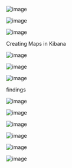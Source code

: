 ![image](https://github.com/user-attachments/assets/82d2d6a3-a64d-4c86-8074-cb58ccb6c1ac)


![image](https://github.com/user-attachments/assets/a613c2c8-f8c0-413b-807b-97f15bb0204b)


![image](https://github.com/user-attachments/assets/58688104-04da-4ce8-ac3d-5b50909c160f)


Creating Maps in Kibana

![image](https://github.com/user-attachments/assets/3bc1ec0a-b5b7-4866-9c2e-a977f5e4ed4d)


![image](https://github.com/user-attachments/assets/f6391121-c464-4d97-b86c-5111ae10af0f)


![image](https://github.com/user-attachments/assets/224bde1d-1021-43e4-8b7c-526a061da227)

findings

![image](https://github.com/user-attachments/assets/dad87c55-14fc-4591-a0e6-5b2a6a42da2f)


![image](https://github.com/user-attachments/assets/2774db94-4131-4261-8548-253a2803b3f3)

![image](https://github.com/user-attachments/assets/d5e4324e-3102-426e-8512-123554a5c4d4)


![image](https://github.com/user-attachments/assets/ac423f25-f5a9-4609-8b0d-49ec29ca373b)


![image](https://github.com/user-attachments/assets/a68dd0c3-3b9b-4a46-a5fb-3bdde9fbaf0e)


![image](https://github.com/user-attachments/assets/31f1b4d2-b810-460a-9433-11c7e70a7f90)

